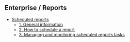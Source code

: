 
## Enterprise / Reports 


* [Scheduled reports](./enterprise/reports/scheduled-reports/index)
    * [1. General information](./enterprise/reports/scheduled-reports/1-general-information)
    * [2. How to schedule a report](./enterprise/reports/scheduled-reports/2-how-to-schedule-a-report)
    * [3. Managing and monitoring scheduled reports tasks](./enterprise/reports/scheduled-reports/3-managing-and-monitoring-scheduled-reports-tasks)